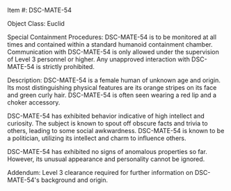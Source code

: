 Item #: DSC-MATE-54

Object Class: Euclid

Special Containment Procedures: DSC-MATE-54 is to be monitored at all times and contained within a standard humanoid containment chamber. Communication with DSC-MATE-54 is only allowed under the supervision of Level 3 personnel or higher. Any unapproved interaction with DSC-MATE-54 is strictly prohibited.

Description: DSC-MATE-54 is a female human of unknown age and origin. Its most distinguishing physical features are its orange stripes on its face and green curly hair. DSC-MATE-54 is often seen wearing a red lip and a choker accessory.

DSC-MATE-54 has exhibited behavior indicative of high intellect and curiosity. The subject is known to spout off obscure facts and trivia to others, leading to some social awkwardness. DSC-MATE-54 is known to be a politician, utilizing its intellect and charm to influence others.

DSC-MATE-54 has exhibited no signs of anomalous properties so far. However, its unusual appearance and personality cannot be ignored.

Addendum: Level 3 clearance required for further information on DSC-MATE-54's background and origin.